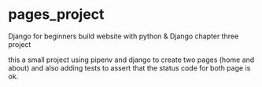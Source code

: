 # pages_project
Django for beginners build website with python & Django chapter three project

this a small project using pipenv and django to create two pages (home and about) and also adding tests to assert that the status code for both page is ok.
